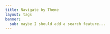 ```yaml
---
title: Navigate by Theme
layout: tags
banner:
  sub: maybe I should add a search feature...
---
```


